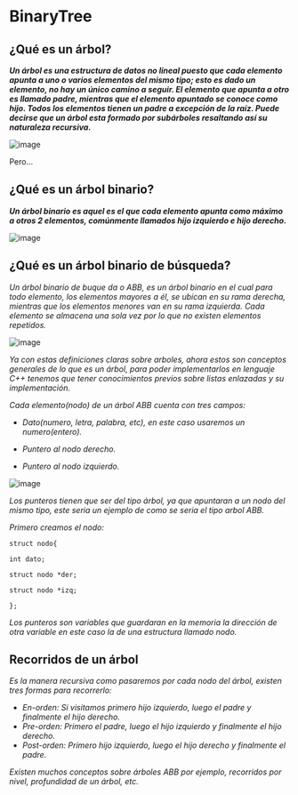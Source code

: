 # BinaryTree

## ¿Qué es un árbol?


**_Un árbol es una estructura de datos no lineal puesto que cada elemento apunta a uno o varios elementos del mismo tipo; esto es dado un elemento, no hay un único camino a seguir. El elemento que apunta a otro es llamado padre, mientras que el elemento apuntado se conoce como hijo. Todos los elementos tienen un padre a excepción de la raíz. Puede decirse que un árbol esta formado por subárboles resaltando así su naturaleza recursiva._**

![image](https://github.com/MARSFOREVER472/BinaryTree/assets/69094327/d773eb2a-7552-46de-ac2f-db4ee0c7c007)

Pero...

## ¿Qué es un árbol binario?

**_Un árbol binario es aquel es el que cada elemento apunta como máximo a otros 2 elementos, comúnmente llamados hijo izquierdo e hijo derecho._**

![image](https://github.com/MARSFOREVER472/BinaryTree/assets/69094327/23546c2c-2dbe-450f-adad-bce138380131)

## ¿Qué es un árbol binario de búsqueda?

_Un árbol binario de buque da o ABB, es un árbol binario en el cual para todo elemento, los elementos mayores a él, se ubican en su rama derecha, mientras que los elementos menores van en su rama izquierda. Cada elemento se almacena una sola vez por lo que no existen elementos repetidos._

![image](https://github.com/MARSFOREVER472/BinaryTree/assets/69094327/8455f336-0c37-4f81-b05e-a3a3a0dbc5a0)

_Ya con estas definiciones claras sobre arboles, ahora estos son conceptos generales de lo que es un árbol, para poder implementarlos en lenguaje C++ tenemos que tener conocimientos previos sobre listas enlazadas y su implementación._

_Cada elemento(nodo) de un árbol ABB cuenta con tres campos:_

- _Dato(numero, letra, palabra, etc), en este caso usaremos un numero(entero)._
  
- _Puntero al nodo derecho._
 
- _Puntero al nodo izquierdo._

![image](https://github.com/MARSFOREVER472/BinaryTree/assets/69094327/6622f6bc-7213-489c-91c4-02e309179d6a)

_Los punteros tienen que ser del tipo árbol, ya que apuntaran a un nodo del mismo tipo, este seria un ejemplo de como se seria el tipo arbol ABB._

_Primero creamos el nodo:_

   ```
   struct nodo{
   
   int dato;
   
   struct nodo *der;
   
   struct nodo *izq;
   
};
```
_Los punteros son variables que guardaran en la memoria la dirección de otra variable en este caso la de una estructura llamado nodo._

## Recorridos de un árbol

_Es la manera recursiva como pasaremos por cada nodo del árbol, existen tres formas para recorrerlo:_

- _En-orden: Si visitamos primero hijo izquierdo, luego el padre y finalmente el hijo derecho._
- _Pre-orden: Primero el padre, luego el hijo izquierdo y finalmente el hijo derecho._
- _Post-orden: Primero hijo izquierdo, luego el hijo derecho y finalmente el padre._

_Existen muchos conceptos sobre árboles ABB por ejemplo, recorridos por nivel, profundidad de un árbol, etc._
